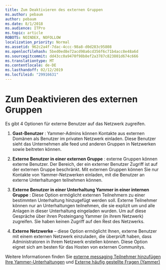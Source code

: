 ```yaml
---
title: Zum Deaktivieren des externen Gruppen
ms.author: pebaum
author: pebaum
ms.date: 8/1/2018
ms.audience: ITPro
ms.topic: article
ROBOTS: NOINDEX, NOFOLLOW
localization_priority: Normal
ms.assetid: 962c2a4f-7dac-4ccc-98a8-d0d283c95808
ms.openlocfilehash: 5bed0ed8e72acd98a6cd356f6c71b4acc8e48a6d
ms.sourcegitcommit: dd43cc0a9470f98b8ef2a3787c823801d674c666
ms.translationtype: MT
ms.contentlocale: de-DE
ms.lasthandoff: 02/12/2019
ms.locfileid: "29916631"
---
```

# <a name="how-to-disable-external-groups"></a>Zum Deaktivieren des externen Gruppen

Es gibt 4 Optionen für externe Benutzer auf das Netzwerk zugreifen.
  
1. **Gast-Benutzer** : Yammer-Admins können Kontakte aus externen Domänen als Benutzer im privaten Netzwerk einladen. Diese Benutzer sieht das Unternehmen alle feed und anderen Gruppen in Netzwerken sowie beitreten können. 
    
2. **Externe Benutzer in einer externen Gruppe** : externe Gruppen können externe Benutzer. Der Bereich, der ein externer Benutzer Zugriff ist auf der externen Gruppe beschränkt. Mit externen Gruppen können Sie nur Kontakte von Yammer-Netzwerken einladen, mit die Benutzer an externe Unterhaltungen teilnehmen können. 
    
3. **Externe Benutzer in einer Unterhaltung Yammer in einer internen Gruppe** : Diese Option ermöglicht externen Teilnehmern zu einer bestimmten Unterhaltung hinzugefügt werden soll. Externe Teilnehmer können nur an Unterhaltungen teilnehmen, die sie explizit um und alle Anlagen in dieser Unterhaltung eingeladen wurden. Um auf diese Gespräche über ihren Posteingang Yammer (in ihrem Netzwerk) zugreifen. Sie haben keinen Zugriff auf den Rest des Netzwerks. 
    
4. **Externe Netzwerke** – diese Option ermöglicht Ihnen, externe Benutzer mit einem externen Netzwerk einzuladen, die überprüft haben, dass Administratoren in Ihrem Netzwerk erstellen können. Diese Option eignet sich am besten für das Hosten von externen Communitys. 
    
Weitere Informationen finden Sie [externe messaging Teilnehmer hinzufügen Ihre Yammer-Unterhaltungen](https://support.office.com/article/add-external-messaging-participants-to-your-yammer-conversations-423653bb-86b2-4eac-9d7e-dca121f7c16c?ui=en-US&amp;rs=en-US&amp;ad=US) und [Externe häufig gestellte Fragen (Yammer)](https://support.office.com/article/External-messaging-FAQ-Yammer-35b59d6c-bb1c-4541-bf19-9f67d2f2b199)
  

